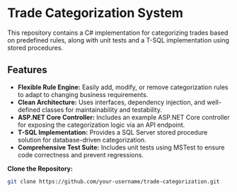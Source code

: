 ﻿# Trade Categorization System

This repository contains a C# implementation for categorizing trades based on predefined rules, along with unit tests and a T-SQL implementation using stored procedures.

## Features

- **Flexible Rule Engine:** Easily add, modify, or remove categorization rules to adapt to changing business requirements.
- **Clean Architecture:**  Uses interfaces, dependency injection, and well-defined classes for maintainability and testability.
- **ASP.NET Core Controller:** Includes an example ASP.NET Core controller for exposing the categorization logic via an API endpoint. 
- **T-SQL Implementation:**  Provides a SQL Server stored procedure solution for database-driven categorization.
- **Comprehensive Test Suite:**  Includes unit tests using MSTest to ensure code correctness and prevent regressions. 

 **Clone the Repository:** 
   ```bash
   git clone https://github.com/your-username/trade-categorization.git